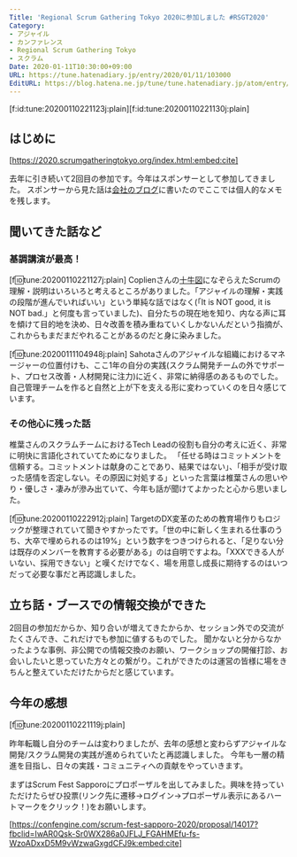 ```yaml
---
Title: 'Regional Scrum Gathering Tokyo 2020に参加しました #RSGT2020'
Category:
- アジャイル
- カンファレンス
- Regional Scrum Gathering Tokyo
- スクラム
Date: 2020-01-11T10:30:00+09:00
URL: https://tune.hatenadiary.jp/entry/2020/01/11/103000
EditURL: https://blog.hatena.ne.jp/tune/tune.hatenadiary.jp/atom/entry/26006613495889547
---
```


<div class="images-row mceNonEditable">[f:id:tune:20200110221123j:plain][f:id:tune:20200110221130j:plain]</div>

## はじめに

[https://2020.scrumgatheringtokyo.org/index.html:embed:cite]

去年に引き続いて2回目の参加です。今年はスポンサーとして参加してきました。
スポンサーから見た話は[会社のブログ](https://engineer.retty.me/entry/2020/01/11/100000)に書いたのでここでは個人的なメモを残します。

## 聞いてきた話など

### 基調講演が最高！

[f:id:tune:20200110221127j:plain]
Coplienさんの[十牛図](https://ja.wikipedia.org/wiki/%E5%8D%81%E7%89%9B%E5%9B%B3)になぞらえたScrumの理解・説明はいろいろと考えるところがありました。「アジャイルの理解・実践の段階が進んでいればいい」という単純な話ではなく(「It is NOT good, it is NOT bad.」と何度も言っていました)、自分たちの現在地を知り、内なる声に耳を傾けて目的地を決め、日々改善を積み重ねていくしかないんだという指摘が、これからもまだまだやれることがあるのだと身に染みました。

[f:id:tune:20200111104948j:plain]
Sahotaさんのアジャイルな組織におけるマネージャーの位置付けも、ここ1年の自分の実践(スクラム開発チームの外でサポート、プロセス改善・人材開発に注力)に近く、非常に納得感のあるものでした。自己管理チームを作ると自然と上が下を支える形に変わっていくのを日々感じています。

### その他心に残った話

<script async class="speakerdeck-embed" data-id="4f6e11f4d0fb4e8799dd66150706f0e5" data-ratio="1.77777777777778" src="//speakerdeck.com/assets/embed.js"></script>
椎葉さんのスクラムチームにおけるTech Leadの役割も自分の考えに近く、非常に明快に言語化されていてためになりました。
「任せる時はコミットメントを信頼する。コミットメントは献身のことであり、結果ではない」、「相手が受け取った感情を否定しない。その原因に対処する」といった言葉は椎葉さんの思いやり・優しさ・凄みが滲み出ていて、今年も話が聞けてよかったと心から思いました。

[f:id:tune:20200110222912j:plain]
TargetのDX変革のための教育場作りもロジックが整理されていて聞きやすかったです。「世の中に新しく生まれる仕事のうち、大卒で埋められるのは19%」という数字をつきつけられると、「足りない分は既存のメンバーを教育する必要がある」のは自明ですよね。「XXXできる人がいない、採用できない」と嘆くだけでなく、場を用意し成長に期待するのはいつだって必要な事だと再認識しました。

## 立ち話・ブースでの情報交換ができた

2回目の参加だからか、知り合いが増えてきたからか、セッション外での交流がたくさんでき、これだけでも参加に値するものでした。
聞かないと分からなかったような事例、非公開での情報交換のお願い、ワークショップの開催打診、お会いしたいと思っていた方々との繋がり。これができたのは運営の皆様に場をきちんと整えていただけたからだと感じています。

## 今年の感想

[f:id:tune:20200110221119j:plain]

昨年転職し自分のチームは変わりましたが、去年の感想と変わらずアジャイルな開発/スクラム開発の実践が進められていたと再認識しました。
今年も一層の精進を目指し、日々の実践・コミュニティへの貢献をやっていきます。

まずはScrum Fest Sapporoにプロポーザルを出してみました。興味を持っていただけたらぜひ投票(リンク先に遷移→ログイン→プロポーザル表示にあるハートマークをクリック！)をお願いします。

[https://confengine.com/scrum-fest-sapporo-2020/proposal/14017?fbclid=IwAR0Qsk-Sr0WX286a0JFLJ_FGAHMEfu-fs-WzoADxxD5M9vWzwaGxgdCFJ9k:embed:cite]


